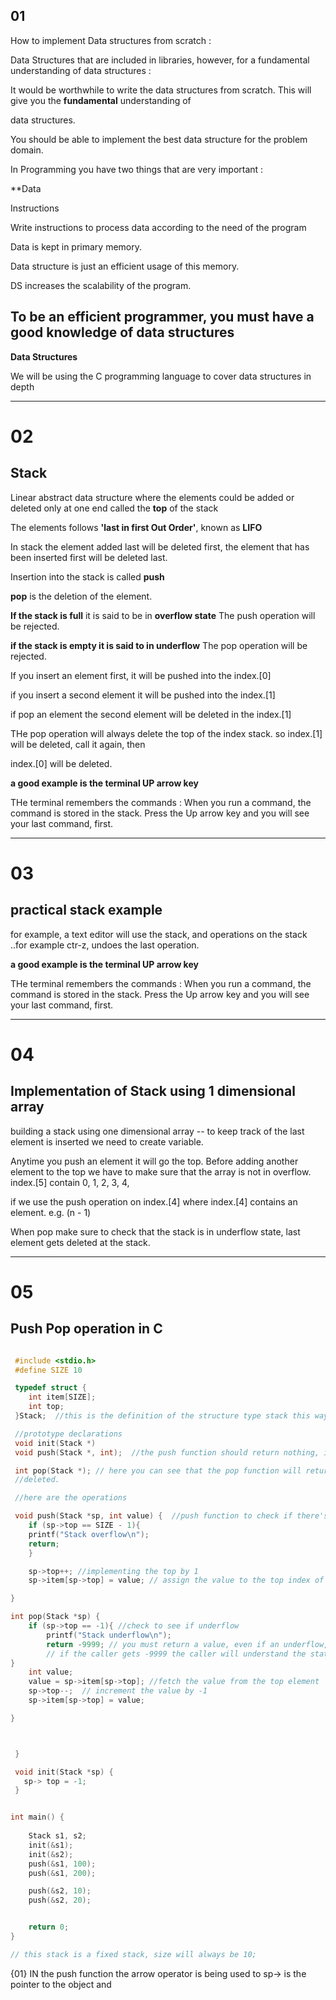 ## 01

How to implement Data structures from scratch :

Data Structures that are included in libraries, however, for a fundamental understanding of data structures :

It would be worthwhile to write the data structures from scratch. This will give you the **fundamental** understanding of 

data structures. 

You should be able to implement the best data structure for the problem domain. 

In Programming you have two things that are very important :

**Data

Instructions 

Write instructions to process data according to the need of the program

Data is kept in primary memory.

Data structure is just an efficient usage of this memory.

DS increases the scalability of the program.

## To be an efficient programmer, you must have a good knowledge of data structures


**Data Structures** 

We will be using the C programming language to cover data structures in depth


-------------------------------


# 02
## Stack

Linear abstract data structure where the elements could be added or deleted only at one end called the **top** of the stack

The elements follows  **'last in first Out Order'**, known as **LIFO**

In stack the element added last will be deleted first, the element that has been inserted first will be deleted last.

Insertion into the stack is called **push**

**pop** is the deletion of the element.

**If the stack is full** it is said to be in **overflow state** The push operation will be rejected.

**if the stack is empty it is said to in underflow** The pop operation will be rejected.

If you insert an element first, it will be pushed into the index.[0]

if you insert a second element it will be pushed into  the index.[1]

if pop an element the second element will be deleted in the index.[1] 

THe pop operation will always delete the top of the index stack. so index.[1] will be deleted, call it again, then 

index.[0] will be deleted. 

**a good example is the terminal UP arrow key**

THe terminal remembers the commands : When you run a command, the command is stored in the stack. Press the Up arrow key and you will see your last command, first.


-----------------------------------


# 03

## practical stack example

for example, a text editor will use the stack, and operations on the stack ..for example ctr-z, undoes the last operation.

**a good example is the terminal UP arrow key**

THe terminal remembers the commands : When you run a command, the command is stored in the stack. Press the Up arrow key and you will see your last command, first.


---------------------------------

# 04

## Implementation of Stack using 1 dimensional array 

building a stack using one dimensional array -- to keep track of the last element is inserted we need to create variable.

Anytime you push an element it will go the top. Before adding another element to the top we have to make sure that the array is not in overflow. index.[5] contain 0, 1, 2, 3, 4, 

if we use the push operation on index.[4] where index.[4] contains an element. e.g. (n - 1)

When pop make sure to check that the stack is in underflow state, last element gets deleted at the stack.

---------------------------------------

# 05

## Push Pop operation in C


```c

 #include <stdio.h> 
 #define SIZE 10

 typedef struct {
 	int item[SIZE];
 	int top; 	
 }Stack;  //this is the definition of the structure type stack this way we can create as many stacks as we need

 //prototype declarations
 void init(Stack *)
 void push(Stack *, int);  //the push function should return nothing, it should receive the stack pointer, the address to //the stack object to which it should push into

 int pop(Stack *); // here you can see that the pop function will return the stack address where the element is being 
 //deleted.

 //here are the operations

 void push(Stack *sp, int value) {  //push function to check if there's an overflow state
 	if (sp->top == SIZE - 1){
 	printf("Stack overflow\n");
 	return;
 	}

 	sp->top++; //implementing the top by 1 
 	sp->item[sp->top] = value; // assign the value to the top index of the array {01}

}

int pop(Stack *sp) {
	if (sp->top == -1){ //check to see if underflow
		printf("Stack underflow\n");
		return -9999; // you must return a value, even if an underflow, because pop is declared as an int
		// if the caller gets -9999 the caller will understand the state is in underflow
}
	int value;
	value = sp->item[sp->top]; //fetch the value from the top element
	sp->top--;  // increment the value by -1
	sp->item[sp->top] = value;

}



 }

 void init(Stack *sp) {
   sp-> top = -1;
 }


int main() {
	
	Stack s1, s2;
	init(&s1);
	init(&s2);
	push(&s1, 100);
	push(&s1, 200);

	push(&s2, 10); 
	push(&s2, 20);


	return 0;
}

// this stack is a fixed stack, size will always be 10;

```

{01} IN the push function the arrow operator is being used to sp-> is the pointer to the object and 



